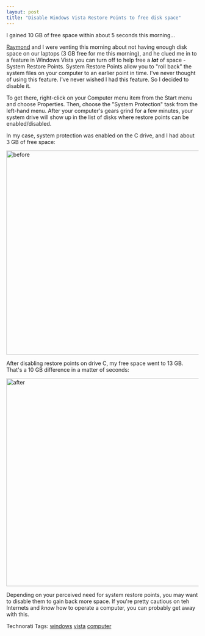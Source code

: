 ```yaml
---
layout: post
title: "Disable Windows Vista Restore Points to free disk space"
---
```


<p>I gained 10 GB of free space within about 5 seconds this morning...</p>
<p><a href="http://www.iwkid.com" target="_blank">Raymond</a> and I were venting this morning about not having enough disk space on our laptops (3 GB free for me this morning), and he clued me in to a feature in Windows Vista you can turn off to help free a <strong><em>lot</em></strong> of space - System Restore Points.  System Restore Points allow you to "roll back" the system files on your computer to an earlier point in time.  I've never thought of using this feature.  I've never wished I had this feature.  So I decided to disable it.</p>
<p>To get there, right-click on your Computer menu item from the Start menu and choose Properties.  Then, choose the "System Protection" task from the left-hand menu.  After your computer's gears grind for a few minutes, your system drive will show up in the list of disks where restore points can be enabled/disabled.  </p>
<p>In my case, system protection was enabled on the C drive, and I had about 3 GB of free space:</p>
<p><a href="http://kindohm.com/localimages/posts/DisableWindowsVistaRestorePointstofreedi_7189/before.png"><img style="border-top-width: 0px; border-left-width: 0px; border-bottom-width: 0px; border-right-width: 0px" height="535" alt="before" src="http://kindohm.com/localimages/posts/DisableWindowsVistaRestorePointstofreedi_7189/before_thumb.png" width="845" border="0" /></a></p>
<p>After disabling restore points on drive C, my free space went to 13 GB.  That's a 10 GB difference in a matter of seconds:</p>
<p><a href="http://kindohm.com/localimages/posts/DisableWindowsVistaRestorePointstofreedi_7189/after.png"><img style="border-top-width: 0px; border-left-width: 0px; border-bottom-width: 0px; border-right-width: 0px" height="545" alt="after" src="http://kindohm.com/localimages/posts/DisableWindowsVistaRestorePointstofreedi_7189/after_thumb.png" width="882" border="0" /></a></p>
<p>Depending on your perceived need for system restore points, you may want to disable them to gain back more space.  If you're pretty cautious on teh Internets and <em>know</em> how to operate a computer, you can probably get away with this.</p>
<div class="tags" id="scid:0767317B-992E-4b12-91E0-4F059A8CECA8:4d3583a3-c765-4251-9c4d-8a5795af0adc">Technorati Tags: <a href="http://technorati.com/tags/windows" target="_blank" rel="tag">windows</a> <a href="http://technorati.com/tags/vista" target="_blank" rel="tag">vista</a> <a href="http://technorati.com/tags/computer" target="_blank" rel="tag">computer</a></div> 
